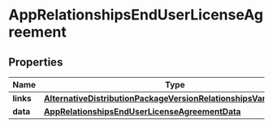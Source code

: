 

# AppRelationshipsEndUserLicenseAgreement


## Properties

| Name | Type | Description | Notes |
|------------ | ------------- | ------------- | -------------|
|**links** | [**AlternativeDistributionPackageVersionRelationshipsVariantsLinks**](AlternativeDistributionPackageVersionRelationshipsVariantsLinks.md) |  |  [optional] |
|**data** | [**AppRelationshipsEndUserLicenseAgreementData**](AppRelationshipsEndUserLicenseAgreementData.md) |  |  [optional] |



